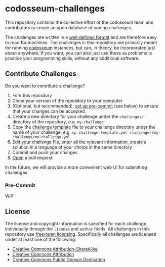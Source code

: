 # codosseum-challenges

This repository contains the collective effort of the codosseum team and contributors to create an open database of coding challenges.

The challenges are written in a [well-defined format](./challenge-schema.json) and are therefore easy to read for machines. The challenges in this repository are primarily meant for running [codosseum](https://github.com/codosseum-org/backend) instances, but can, in theory, be incorporated just about anywhere. If you want, you can also just use these as problems to practice your programming skills, without any additional software.

## Contribute Challenges

Do you want to contribute a challenge?

1. Fork this repository
2. Clone your version of the repository to your computer
3. (Optional, but recommended): [set up pre-commit](#pre-commit) (see below) to ensure that your changes can be accepted.
4. Create a new directory for your challenge under the `challenges/` directory of the repository, e.g. `my-challenge`
5. Copy the [challenge template](./challenge-template.yml) file to your challenge directory under the name of your challenge, e.g. `cp challenge-template.yml challenges/my-challenge/my-challenge.yml`
6. Edit your challenge file, enter all the relevant information, create a solution in a language of your choice in the same directory
7. Commit and push your changes
8. [Open](https://github.com/codosseum-org/challenges/compare) a pull request

In the future, we will provide a more convenient web UI for submitting challenges.

### Pre-Commit
WIP

## License
The license and copyright information is specified for each challenge individually through the `license` and `author` fields. All challenges in this repository use [free/open licensing](https://en.wikipedia.org/wiki/Free_license). Specifically all challenges are licensed under at least one of the following:

- [Creative Commons Attribution-ShareAlike](https://creativecommons.org/licenses/by-sa/4.0/)
- [Creative Commons Attribution](https://creativecommons.org/licenses/by/4.0/)
- [Creative Commons Public Domain Dedication](https://creativecommons.org/publicdomain/zero/1.0/)
